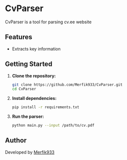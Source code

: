 # CvParser

CvParser is a tool for parsing cv.ee website

## Features

- Extracts key information

## Getting Started

1. **Clone the repository:**
    ```bash
    git clone https://github.com/Merfik933/CvParser.git
    cd CvParser
    ```

2. **Install dependencies:**
    ```bash
    pip install -r requirements.txt
    ```

3. **Run the parser:**
    ```bash
    python main.py --input /path/to/cv.pdf
    ```

## Author

Developed by [Merfik933](https://github.com/Merfik933)
